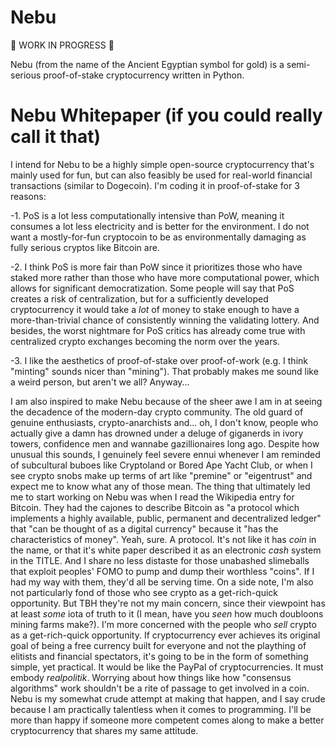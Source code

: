 # Nebu

🚨 WORK IN PROGRESS 🚨

Nebu (from the name of the Ancient Egyptian symbol for gold) is a semi-serious proof-of-stake cryptocurrency written in Python.

# Nebu Whitepaper (if you could really call it that)

I intend for Nebu to be a highly simple open-source cryptocurrency that's mainly used for fun, but can also feasibly be used for real-world financial transactions (similar to Dogecoin). I'm coding it in proof-of-stake for 3 reasons:

  -1. PoS is a lot less computationally intensive than PoW, meaning it consumes a lot less electricity and is better for the environment. I do not want a mostly-for-fun cryptocoin to be as environmentally damaging as fully serious cryptos like Bitcoin are.
  
  -2. I think PoS is more fair than PoW since it prioritizes those who have staked more rather than those who have more computational power, which allows for significant democratization. Some people will say that PoS creates a risk of centralization, but for a sufficiently developed cryptocurrency it would take a *lot* of money to stake enough to have a more-than-trivial chance of consistently winning the validating lottery. And besides, the worst nightmare for PoS critics has already come true with centralized crypto exchanges becoming the norm over the years.
  
  -3. I like the aesthetics of proof-of-stake over proof-of-work (e.g. I think "minting" sounds nicer than "mining"). That probably makes me sound like a weird person, but aren't we all? Anyway...

I am also inspired to make Nebu because of the sheer awe I am in at seeing the decadence of the modern-day crypto community. The old guard of genuine enthusiasts, crypto-anarchists and... oh, I don't know, people who actually give a damn has drowned under a deluge of giganerds in ivory towers, confidence men and wannabe gazillionaires long ago. Despite how unusual this sounds, I genuinely feel severe ennui whenever I am reminded of subcultural buboes like Cryptoland or Bored Ape Yacht Club, or when I see crypto snobs make up terms of art like "premine" or "eigentrust" and expect me to know what any of those mean. The thing that ultimately led me to start working on Nebu was when I read the Wikipedia entry for Bitcoin. They had the cajones to describe Bitcoin as "a protocol which implements a highly available, public, permanent and decentralized ledger" that "can be thought of as a digital currency" because it "has the characteristics of money". Yeah, sure. A protocol. It's not like it has *coin* in the name, or that it's white paper described it as an electronic *cash* system in the TITLE. And I share no less distaste for those unabashed slimeballs that exploit peoples' FOMO to pump and dump their worthless "coins". If I had my way with them, they'd all be serving time. On a side note, I'm also not particularly fond of those who see crypto as a get-rich-quick opportunity. But TBH they're not my main concern, since their viewpoint has at least *some* iota of truth to it (I mean, have you *seen* how much doubloons mining farms make?). I'm more concerned with the people who *sell* crypto as a get-rich-quick opportunity. If cryptocurrency ever achieves its original goal of being a free currency built for everyone and not the plaything of elitists and financial spectators, it's going to be in the form of something simple, yet practical. It would be like the PayPal of cryptocurrencies. It must embody *realpolitik*. Worrying about how things like how "consensus algorithms" work shouldn't be a rite of passage to get involved in a coin. Nebu is my somewhat crude attempt at making that happen, and I say crude because I am practically talentless when it comes to programming. I'll be more than happy if someone more competent comes along to make a better cryptocurrency that shares my same attitude.
